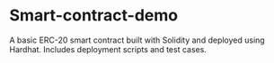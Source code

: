 # Smart-contract-demo
 A basic ERC-20 smart contract built with Solidity and deployed using Hardhat. Includes deployment scripts and test cases.
